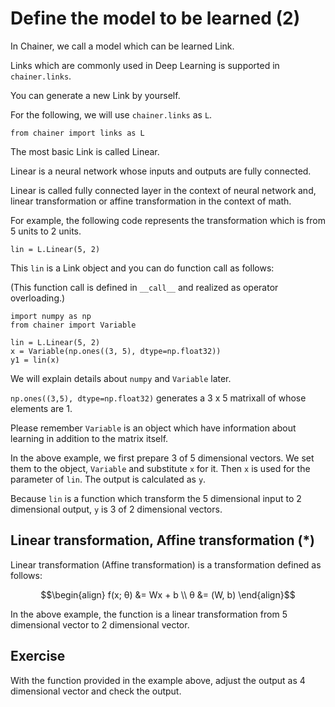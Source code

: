 <!-- # 1. 学習対象のモデルを定義する (2) -->
# Define the model to be learned (2)
<!-- Chainerでは学習可能なモデルをLinkとよびます。 -->
In Chainer, we call a model which can be learned Link.
<!-- ディープラーニングで利用される代表的なLinkは `chainer.links` でサポートされています。-->
Links which are commonly used in Deep Learning is supported in `chainer.links`.
<!-- また，自分で新しいLinkを作ることもできます。-->
You can generate a new Link by yourself.

<!--以降では，この `chainer.links` を `L` として使えるようにします。-->

For the following, we will use `chainer.links` as `L`.
```
from chainer import links as L
```

<!--もっと基本的なLinkはLinearとよばれるLinkです。-->
The most basic Link is called Linear.
<!--Linearは全ての入力と出力がつながっているようなニューラルネットワークを表します。-->
Linear is a neural network whose inputs and outputs are fully connected.
<!--Linearはニューラルネットワークの文脈では総結合層，数学の用語では線形変換，アフィン変換とよびます。-->
Linear is called fully connected layer in the context of neural network and, linear transformation or affine transformation in the context of math.
<!--たとえば，次の例では5個のユニットから，2個のユニットへの変換を表します。-->
For example, the following code represents the transformation which is from 5 units to 2 units.

```
lin = L.Linear(5, 2)
```

<!--この `lin` はLinkオブジェクトですが，次のように関数呼び出しをすることができます。-->
This `lin` is a Link object and you can do function call as follows:
<!--（この関数呼び出しは `__call__` で定義されており，演算子オーバーロードで実現されています。）-->
(This function call is defined in `__call__` and realized as operator overloading.)

```
import numpy as np
from chainer import Variable

lin = L.Linear(5, 2)
x = Variable(np.ones((3, 5), dtype=np.float32))
y1 = lin(x)
```
<!--この `numpy` ， `Variable` については後で詳しく説明します。-->
We will explain details about `numpy` and `Variable` later.
<!--この例である`np.ones((3, 5), dtype=np.float32)` は3行5列で全ての値が1であるような行列を作ります。-->
`np.ones((3,5), dtype=np.float32)` generates a 3 x 5 matrixall of whose elements are 1.
<!--`Variable` はその値に加えて学習に必要な情報が埋め込まれているオブジェクトとだけ覚えてください。-->
<!-- please remember ha chigau kamo..-->
Please remember `Variable` is an object which have information about learning in addition to the matrix itself.
<!-- TODO: fix nihongo -->
<!--つまりここでは3個の5次元のベクトルを用意し，それをVariableというオブジェクトにセットし，
はそれを `lin` の引数として与えて，出力を `y` として計算しています。-->
In the above example, we first prepare 3 of 5 dimensional vectors. 
We set them to the object, `Variable` and substitute `x` for it.
Then `x` is used for the parameter of `lin`.
The output is calculated as `y`.
<!--`lin`は5次元の入力を2次元の出力へ変換する関数なので，`y`は3個の2次元のベクトルになります。-->
Because `lin` is a function which transform the 5 dimensional input to 2 dimensional output, `y` is 3 of 2 dimensional vectors.


<!--- ## 線形変換，アフィン変換 (*)-->
## Linear transformation, Affine transformation (*)

<!--線形変換（アフィン変換）は次のように表される変換です。-->
Linear transformation (Affine transformation) is a transformation defined as follows:

```math
\begin{align}
f(x; θ) &= Wx + b \\
θ &= (W, b)
\end{align}
```

<!--例えば上記例のLinearは，5次元のベクトルから2次元のベクトルへの線形変換を表します。-->

In the above example, the function is a linear transformation from 5 dimensional vector to 2 dimensional vector.
<!---## 課題-->
## Exercise
<!--上記の例で，出力を4次元にし，それを出力してください。-->
With the function provided in the example above, adjust the output as 4 dimensional vector and check the output.
